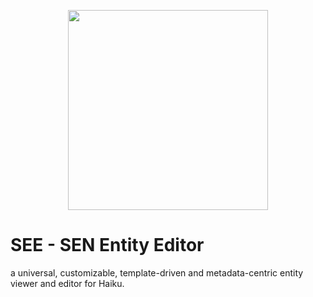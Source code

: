 <p align="center">
  <img src="src/assets/shoji-logo.jpg" width=320 />
</p>

# SEE - SEN Entity Editor

a universal, customizable, template-driven and metadata-centric entity viewer and editor for Haiku.
